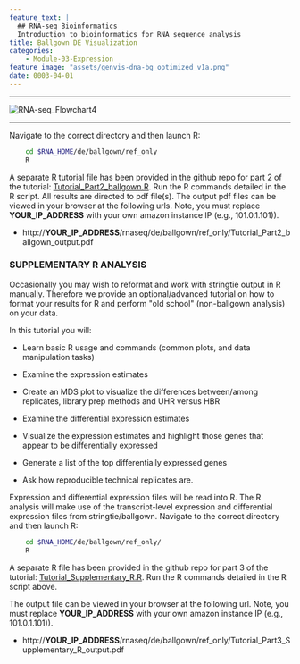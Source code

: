 ```yaml
---
feature_text: |
  ## RNA-seq Bioinformatics
  Introduction to bioinformatics for RNA sequence analysis
title: Ballgown DE Visualization
categories:
    - Module-03-Expression
feature_image: "assets/genvis-dna-bg_optimized_v1a.png"
date: 0003-04-01
---
```


***

![RNA-seq_Flowchart4](/assets/module_3/RNA-seq_Flowchart4.png)

***
Navigate to the correct directory and then launch R:
```bash
    cd $RNA_HOME/de/ballgown/ref_only
    R
```
A separate R tutorial file has been provided in the github repo for part 2 of the tutorial: [Tutorial_Part2_ballgown.R](https://github.com/griffithlab/rnaseq_tutorial/blob/master/scripts/Tutorial_Part2_ballgown.R). Run the R commands detailed in the R script. All results are directed to pdf file(s). The output pdf files can be viewed in your browser at the following urls. Note, you must replace **YOUR_IP_ADDRESS** with your own amazon instance IP (e.g., 101.0.1.101)).

* http://**YOUR_IP_ADDRESS**/rnaseq/de/ballgown/ref_only/Tutorial_Part2_ballgown_output.pdf

### SUPPLEMENTARY R ANALYSIS
Occasionally you may wish to reformat and work with stringtie output in R manually. Therefore we provide an optional/advanced tutorial on how to format your results for R and perform "old school" (non-ballgown analysis) on your data.

In this tutorial you will:

* Learn basic R usage and commands (common plots, and data manipulation tasks)

* Examine the expression estimates

* Create an MDS plot to visualize the differences between/among replicates, library prep methods and UHR versus HBR

* Examine the differential expression estimates

* Visualize the expression estimates and highlight those genes that appear to be differentially expressed

* Generate a list of the top differentially expressed genes

* Ask how reproducible technical replicates are.

Expression and differential expression files will be read into R. The R analysis will make use of the transcript-level expression and differential expression files from stringtie/ballgown. Navigate to the correct directory and then launch R:
```bash
    cd $RNA_HOME/de/ballgown/ref_only/
    R
```
A separate R file has been provided in the github repo for part 3 of the tutorial: [Tutorial_Supplementary_R.R](https://github.com/griffithlab/rnaseq_tutorial/blob/master/scripts/Tutorial_Supplementary_R.R). Run the R commands detailed in the R script above.

The output file can be viewed in your browser at the following url. Note, you must replace **YOUR_IP_ADDRESS** with your own amazon instance IP (e.g., 101.0.1.101)).

* http://**YOUR_IP_ADDRESS**/rnaseq/de/ballgown/ref_only/Tutorial_Part3_Supplementary_R_output.pdf
